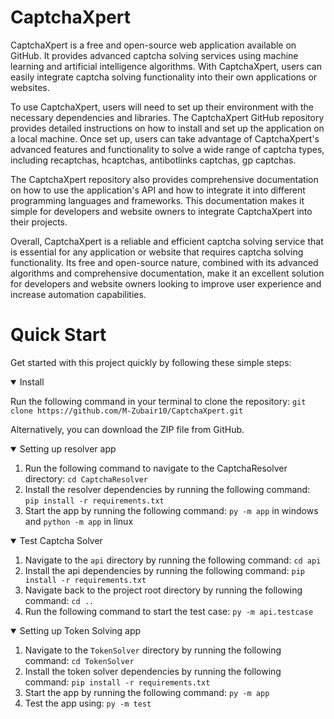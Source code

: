 # CaptchaXpert
CaptchaXpert is a free and open-source web application available on GitHub. It provides advanced captcha solving services using machine learning and artificial intelligence algorithms. With CaptchaXpert, users can easily integrate captcha solving functionality into their own applications or websites.

To use CaptchaXpert, users will need to set up their environment with the necessary dependencies and libraries. The CaptchaXpert GitHub repository provides detailed instructions on how to install and set up the application on a local machine. Once set up, users can take advantage of CaptchaXpert's advanced features and functionality to solve a wide range of captcha types, including recaptchas, hcaptchas, antibotlinks captchas, gp captchas.

The CaptchaXpert repository also provides comprehensive documentation on how to use the application's API and how to integrate it into different programming languages and frameworks. This documentation makes it simple for developers and website owners to integrate CaptchaXpert into their projects.

Overall, CaptchaXpert is a reliable and efficient captcha solving service that is essential for any application or website that requires captcha solving functionality. Its free and open-source nature, combined with its advanced algorithms and comprehensive documentation, make it an excellent solution for developers and website owners looking to improve user experience and increase automation capabilities.

# Quick Start
Get started with this project quickly by following these simple steps:

<details open>
<summary>Install</summary>

Run the following command in your terminal to clone the repository: `git clone https://github.com/M-Zubair10/CaptchaXpert.git`

Alternatively, you can download the ZIP file from GitHub.

</details>

<details open>
<summary>Setting up resolver app</summary>

1. Run the following command to navigate to the CaptchaResolver directory: `cd CaptchaResolver`
2. Install the resolver dependencies by running the following command: `pip install -r requirements.txt`
3. Start the app by running the following command: `py -m app` in windows and `python -m app` in linux

</details>

<details open>
<summary>Test Captcha Solver</summary>

1. Navigate to the `api` directory by running the following command: `cd api`
2. Install the api dependencies by running the following command: `pip install -r requirements.txt`
3. Navigate back to the project root directory by running the following command: `cd ..`
4. Run the following command to start the test case: `py -m api.testcase`

</details>

<details open>
<summary>Setting up Token Solving app</summary>

1. Navigate to the `TokenSolver` directory by running the following command: `cd TokenSolver`
2. Install the token solver dependencies by running the following command: `pip install -r requirements.txt`
3. Start the app by running the following command: `py -m app`
4. Test the app using: `py -m test`

</details>
